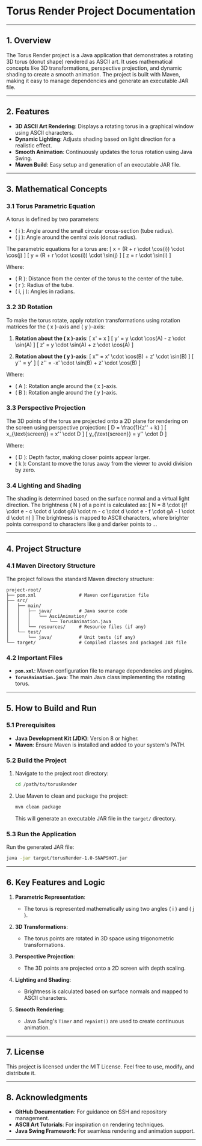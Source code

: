# **Torus Render Project Documentation**

---

## **1. Overview**

The Torus Render project is a Java application that demonstrates a rotating 3D torus (donut shape) rendered as ASCII art. It uses mathematical concepts like 3D transformations, perspective projection, and dynamic shading to create a smooth animation. The project is built with Maven, making it easy to manage dependencies and generate an executable JAR file.

---

## **2. Features**

- **3D ASCII Art Rendering**: Displays a rotating torus in a graphical window using ASCII characters.
- **Dynamic Lighting**: Adjusts shading based on light direction for a realistic effect.
- **Smooth Animation**: Continuously updates the torus rotation using Java Swing.
- **Maven Build**: Easy setup and generation of an executable JAR file.

---

## **3. Mathematical Concepts**

### **3.1 Torus Parametric Equation**
A torus is defined by two parameters:
- \( i \): Angle around the small circular cross-section (tube radius).
- \( j \): Angle around the central axis (donut radius).

The parametric equations for a torus are:
\[
x = (R + r \cdot \cos(i)) \cdot \cos(j)
\]
\[
y = (R + r \cdot \cos(i)) \cdot \sin(j)
\]
\[
z = r \cdot \sin(i)
\]

Where:
- \( R \): Distance from the center of the torus to the center of the tube.
- \( r \): Radius of the tube.
- \( i, j \): Angles in radians.

### **3.2 3D Rotation**
To make the torus rotate, apply rotation transformations using rotation matrices for the \( x \)-axis and \( y \)-axis:

1. **Rotation about the \( x \)-axis**:
\[
x' = x
\]
\[
y' = y \cdot \cos(A) - z \cdot \sin(A)
\]
\[
z' = y \cdot \sin(A) + z \cdot \cos(A)
\]

2. **Rotation about the \( y \)-axis**:
\[
x'' = x' \cdot \cos(B) + z' \cdot \sin(B)
\]
\[
y'' = y'
\]
\[
z'' = -x' \cdot \sin(B) + z' \cdot \cos(B)
\]

Where:
- \( A \): Rotation angle around the \( x \)-axis.
- \( B \): Rotation angle around the \( y \)-axis.

### **3.3 Perspective Projection**
The 3D points of the torus are projected onto a 2D plane for rendering on the screen using perspective projection:
\[
D = \frac{1}{z'' + k}
\]
\[
x_{\text{screen}} = x'' \cdot D
\]
\[
y_{\text{screen}} = y'' \cdot D
\]

Where:
- \( D \): Depth factor, making closer points appear larger.
- \( k \): Constant to move the torus away from the viewer to avoid division by zero.

### **3.4 Lighting and Shading**
The shading is determined based on the surface normal and a virtual light direction. The brightness \( N \) of a point is calculated as:
\[
N = 8 \cdot ((f \cdot e - c \cdot d \cdot gA) \cdot m - c \cdot d \cdot e - f \cdot gA - l \cdot d \cdot n)
\]
The brightness is mapped to ASCII characters, where brighter points correspond to characters like `@` and darker points to `.`.

---

## **4. Project Structure**

### **4.1 Maven Directory Structure**
The project follows the standard Maven directory structure:
```
project-root/
├── pom.xml                # Maven configuration file
├── src/
│   ├── main/
│   │   ├── java/          # Java source code
│   │   │   └── AsciAnimation/
│   │   │       └── TorusAnimation.java
│   │   └── resources/     # Resource files (if any)
│   └── test/
│       └── java/          # Unit tests (if any)
└── target/                # Compiled classes and packaged JAR file
```

### **4.2 Important Files**
- **`pom.xml`**: Maven configuration file to manage dependencies and plugins.
- **`TorusAnimation.java`**: The main Java class implementing the rotating torus.

---

## **5. How to Build and Run**

### **5.1 Prerequisites**
- **Java Development Kit (JDK)**: Version 8 or higher.
- **Maven**: Ensure Maven is installed and added to your system's PATH.

### **5.2 Build the Project**
1. Navigate to the project root directory:
   ```bash
   cd /path/to/torusRender
   ```
2. Use Maven to clean and package the project:
   ```bash
   mvn clean package
   ```
   This will generate an executable JAR file in the `target/` directory.

### **5.3 Run the Application**
Run the generated JAR file:
```bash
java -jar target/torusRender-1.0-SNAPSHOT.jar
```

---

## **6. Key Features and Logic**

1. **Parametric Representation**:
   - The torus is represented mathematically using two angles \( i \) and \( j \).

2. **3D Transformations**:
   - The torus points are rotated in 3D space using trigonometric transformations.

3. **Perspective Projection**:
   - The 3D points are projected onto a 2D screen with depth scaling.

4. **Lighting and Shading**:
   - Brightness is calculated based on surface normals and mapped to ASCII characters.

5. **Smooth Rendering**:
   - Java Swing's `Timer` and `repaint()` are used to create continuous animation.

---

## **7. License**
This project is licensed under the MIT License. Feel free to use, modify, and distribute it.

---

## **8. Acknowledgments**
- **GitHub Documentation**: For guidance on SSH and repository management.
- **ASCII Art Tutorials**: For inspiration on rendering techniques.
- **Java Swing Framework**: For seamless rendering and animation support.

---

